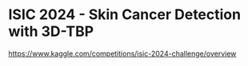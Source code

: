 # ISIC 2024 - Skin Cancer Detection with 3D-TBP
https://www.kaggle.com/competitions/isic-2024-challenge/overview
